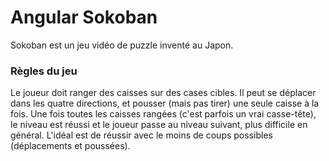 Angular Sokoban
=======

Sokoban est un jeu vidéo de puzzle inventé au Japon.

### Règles du jeu

Le joueur doit ranger des caisses sur des cases cibles. Il peut se déplacer dans les quatre directions, et pousser (mais pas tirer) une seule caisse à la fois. Une fois toutes les caisses rangées (c'est parfois un vrai casse-tête), le niveau est réussi et le joueur passe au niveau suivant, plus difficile en général. L'idéal est de réussir avec le moins de coups possibles (déplacements et poussées).